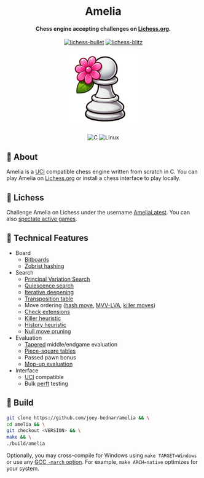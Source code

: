 <div align="center">

# Amelia
#### Chess engine accepting challenges on [Lichess.org](https://lichess.org/@/AmeliaLatest).

[![lichess-bullet](https://lichess-shield.vercel.app/api?username=AmeliaLatest&format=bullet)](https://lichess.org/@/AmeliaLatest/perf/bullet)
[![lichess-blitz](https://lichess-shield.vercel.app/api?username=AmeliaLatest&format=blitz)](https://lichess.org/@/AmeliaLatest/perf/blitz)

<img src="logo.png" alt="logo" width="200px" height="200px"/>

![C](https://img.shields.io/badge/c-%2300599C.svg?style=for-the-badge&logo=c&logoColor=white)
![Linux](https://img.shields.io/badge/Linux-FCC624?style=for-the-badge&logo=linux&logoColor=black)

</div>

## :hibiscus: About

Amelia is a [UCI](https://www.chessprogramming.org/UCI) compatible chess engine written
from scratch in C. You can play Amelia on [Lichess.org](https://lichess.org/@/AmeliaLatest) or
install a chess interface to play locally.

## :hibiscus: Lichess

Challenge Amelia on Lichess under the username [AmeliaLatest](https://lichess.org/@/AmeliaLatest).
You can also [spectate active games](https://lichess.org/@/AmeliaLatest/tv).

## :hibiscus: Technical Features

- Board
    - [Bitboards](https://www.chessprogramming.org/Bitboards)
    - [Zobrist hashing](https://en.wikipedia.org/wiki/Zobrist_hashing)
- Search
    - [Principal Variation Search](https://en.wikipedia.org/wiki/Principal_variation_search)
    - [Quiescence search](https://en.wikipedia.org/wiki/Quiescence_search)
    - [Iterative deepening](https://www.chessprogramming.org/Iterative_Deepening)
    - [Transposition table](https://en.wikipedia.org/wiki/Transposition_table)
    - Move ordering ([hash move](https://www.chessprogramming.org/Hash_Move), [MVV-LVA](https://www.chessprogramming.org/MVV-LVA), [killer moves](https://www.chessprogramming.org/Killer_Move))
    - [Check extensions](https://www.chessprogramming.org/Check_Extensions)
    - [Killer heuristic](https://www.chessprogramming.org/Killer_Heuristic)
    - [History heuristic](https://www.chessprogramming.org/History_Heuristic)
    - [Null move pruning](https://en.wikipedia.org/wiki/Null-move_heuristic)
- Evaluation
    - [Tapered](https://www.chessprogramming.org/Tapered_Eval) middle/endgame evaluation
    - [Piece-square tables](https://www.chessprogramming.org/Piece-Square_Tables)
    - Passed pawn bonus
    - [Mop-up evaluation](https://www.chessprogramming.org/Mop-up_Evaluation)
- Interface
    - [UCI](https://en.wikipedia.org/wiki/Universal_Chess_Interface) compatible
    - Bulk [perft](https://www.chessprogramming.org/Perft) testing

## :hibiscus: Build

```bash
git clone https://github.com/joey-bednar/amelia && \
cd amelia && \
git checkout <VERSION> && \
make && \
./build/amelia
```

Optionally, you may cross-compile for Windows using `make TARGET=Windows` or use any [GCC `-march` option](https://gcc.gnu.org/onlinedocs/gcc/x86-Options.html).
For example, `make ARCH=native` optimizes for your system.
